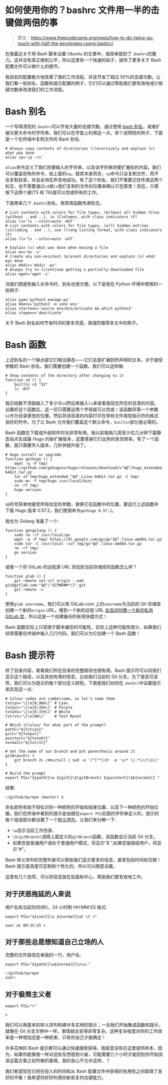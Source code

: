 # 如何使用你的？bashrc 文件用一半的击键做两倍的事

> 原文：<https://www.freecodecamp.org/news/how-to-do-twice-as-much-with-half-the-keystrokes-using-bashrc/>

在我最近关于用 Bash 脚本设置 Ubuntu 的文章中，我简单提到了`.bashrc`的魔力。这并没有真正做到公平，所以这里有一个快速的帖子，提供了更多关于 Bash 配置文件可以做什么的细节。

我目前的配置极大地改善了我的工作流程，并且节省了超过 50%的击键次数。让我们看一些别名、函数和提示配置的例子，它们可以通过帮助我们更有效地减少按键次数来改进我们的工作流程。

# Bash 别名

一个写得漂亮的`.bashrc`可以节省大量的击键次数。通过使用 [bash 别名](https://www.gnu.org/software/bash/manual/html_node/Aliases.html)，或者扩展为更大命令的字符串，我们可以在字面上利用这一点。举个说明性的例子，下面是一个在终端中复制文件的 Bash 别名:

```
# Always copy contents of directories (r)ecursively and explain (v) what was done
alias cp='cp -rv'
```

`alias`命令定义了我们将要输入的字符串，以及该字符串将要扩展到的内容。我们可以覆盖现有的命令，如上面的`cp`。就其本身而言，`cp`命令只会复制文件，而不会复制目录，并且会悄无声息地成功。有了这个别名，我们不需要记住传递这两个标志，也不需要通过`cd`或`ls`我们复制的文件的位置来确认它在那里！现在，只需按下这两个键(T5 和 T6)就可以完成所有的工作。

下面再来几个`.bashrc`别名，用常用函数传递标志。

```
# List contents with colors for file types, (A)lmost all hidden files (without . and ..), in (C)olumns, with class indicators (F)
alias ls='ls --color=auto -ACF'
# List contents with colors for file types, (a)ll hidden entries (including . and ..), use (l)ong listing format, with class indicators (F)
alias ll='ls --color=auto -alF'

# Explain (v) what was done when moving a file
alias mv='mv -v'
# Create any non-existent (p)arent directories and explain (v) what was done
alias mkdir='mkdir -pv'
# Always try to (c)ontinue getting a partially-downloaded file
alias wget='wget -c'
```

当我们想避免输入长命令时，别名也很方便。以下是我在 Python 环境中使用的一些例子:

```
alias pym='python3 manage.py'
alias mkenv='python3 -m venv env'
alias startenv='source env/bin/activate && which python3'
alias stopenv='deactivate'
```

关于 Bash 别名如何节省时间的更多灵感，我强烈推荐本文中的例子。

# Bash 函数

上述别名的一个缺点是它们相当静态——它们总是扩展到所声明的文本。对于接受参数的 Bash 别名，我们需要创建一个函数。我们可以这样做:

```
# Show contents of the directory after changing to it
function cd () {
    builtin cd "$1"
    ls -ACF
}
```

我已经数不清我输入了多少次`cd`然后再输入`ls`来查看我现在所在的目录的内容。设置好这个函数后，这一切只需要这两个字母就可以完成！该函数将第一个参数`$1`作为目录更改的位置，然后将该目录的内容打印在带有文件类型指示符的格式良好的列中。为了让 Bash 允许我们覆盖这个默认命令，`builtin`部分是必需的。

Bash 函数在下载或升级软件时也非常有用。我以前每隔几周至少花几分钟下载静态站点生成器 Hugo 的新扩展版本，这要感谢它们出色的发货频率。有了一个函数，我只需要传入版本，几秒钟就升级了。

```
# Hugo install or upgrade
function gethugo () {
    wget -q -P tmp/ https://github.com/gohugoio/hugo/releases/download/v"$@"/hugo_extended_"$@"_Linux-64bit.tar.gz
    tar xf tmp/hugo_extended_"$@"_Linux-64bit.tar.gz -C tmp/
    sudo mv -f tmp/hugo /usr/local/bin/
    rm -rf tmp/
    hugo version
}
```

`$@`符号简单地接受所有给定的参数，替换它在函数中的位置。要运行上述函数并下载 Hugo 版本 0.57.2，我们使用命令`gethugo 0.57.2`。

我也为 Golang 准备了一个:

```
function getgolang () {
    sudo rm -rf /usr/local/go
    wget -q -P tmp/ https://dl.google.com/go/go"$@".linux-amd64.tar.gz
    sudo tar -C /usr/local -xzf tmp/go"$@".linux-amd64.tar.gz
    rm -rf tmp/
    go version
}
```

或者一个将 GitLab 的远程源 URL 添加到当前存储库的函数怎么样？

```
function glab () {
    git remote set-url origin --add git@gitlab.com:"$@"/"${PWD##*/}".git
    git remote -v
}
```

使用`glab username`，我们可以用 GitLab.com 上的`username`为当前的 Git 存储库创建一个新的`origin` URL。推到一个新的远程 URL [会自动创建一个新的私有 GitLab 库](https://victoria.dev/verbose/how-to-write-bash-one-liners-for-cloning-and-managing-github-and-gitlab-repositories/#a-bash-one-liner-to-create-and-push-many-repositories-on-gitlab)，所以这是一个创建备份的有用快捷方式！

Bash 函数实际上只受限于脚本编写的可能性，实际上这种可能性很少。如果我们经常需要在终端中输入几行代码，我们可以为它创建一个 Bash 函数！

# Bash 提示符

除了目录内容，查看我们所在目录的完整路径也很有用。Bash 提示符可以向我们显示这个路径，以及其他有用的信息，比如我们当前的 Git 分支。为了提高可读性，我们可以为提示的每个部分定义颜色。下面是我们如何在`.bashrc`中设置提示来实现这一点:

```
# Colour codes are cumbersome, so let's name them
txtcyn='\[\e[0;96m\]' # Cyan
txtpur='\[\e[0;35m\]' # Purple
txtwht='\[\e[0;37m\]' # White
txtrst='\[\e[0m\]'    # Text Reset

# Which (C)olour for what part of the prompt?
pathC="${txtcyn}"
gitC="${txtpur}"
pointerC="${txtwht}"
normalC="${txtrst}"

# Get the name of our branch and put parenthesis around it
gitBranch() {
    git branch 2> /dev/null | sed -e '/^[^*]/d' -e 's/* \(.*\)/(\1)/'
}

# Build the prompt
export PS1="${pathC}\w ${gitC}\$(gitBranch) ${pointerC}\$${normalC} "
```

结果:

```
~/github/myrepo (master) $
```

命名颜色有助于轻松识别一种颜色的开始和结束位置，以及下一种颜色的开始位置。我们在终端中看到的提示是由跟在`export PS1`后面的字符串定义的，提示的每个组成部分都设置了一个[转义序列](https://www.tldp.org/HOWTO/Bash-Prompt-HOWTO/bash-prompt-escape-sequences.html)。让我们来分解一下:

*   `\w`显示当前工作目录、
*   `\$(gitBranch)`调用上面定义的`gitBranch`函数，该函数显示当前 Git 分支，
*   如果您是普通用户或处于普通用户模式，将显示“$ ”,如果您是超级用户，将显示“#”。

Bash 转义序列的完整列表可以帮助我们显示更多的信息，甚至包括时间和日期！Bash 提示是高度可定制和个性化的，所以可以随意设置。

这里有几个选项，可以将信息放在前面和中心，帮助我们更有效地工作。

## 对于厌恶拖延的人来说

用户名和当前时间(秒)，24 小时制 HH:MM:SS 格式:

```
export PS1="${userC}\u ${normalC}at \t >"
```

```
user at 09:35:55 > 
```

## 对于那些总是想知道自己立场的人

完整的文件路径在单独的一行，用户名:

```
export PS1="${pathC}\w${normalC}\n\u:"
```

```
~/github/myrepo
user: 
```

## 对于极简主义者

```
export PS1=">"
```

```
> 
```

我们可以用基本的转义序列构建许多实用的提示；一旦我们开始集成函数和提示，就像在 Git 分支示例中一样，事情就会变得非常复杂。这种复杂程度对你的工作效率是一种增加还是一种损害，只有你自己才能确定！

许多花哨的 Bash 提示都可以通过快速搜索获得。我故意没有在这里提供样本，因为，如果你能像我一样对这些东西感到兴奋，可能需要几个小时才能回到你开始阅读这篇文章之前所做的事情，我的良心不允许这样。？

我们希望现在已经在投入的时间和从 Bash 配置文件中获得的有用性之间取得了良好的平衡！我希望你好好利用你新恢复的击键能力。